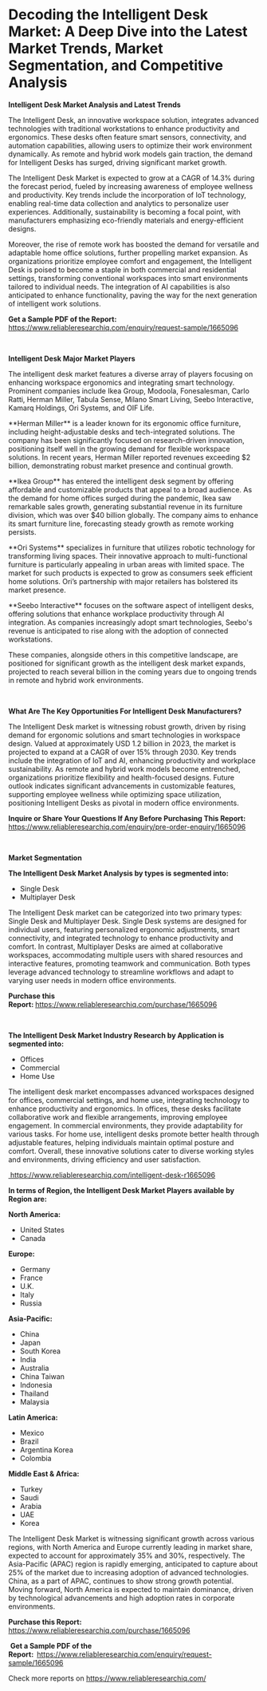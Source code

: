 <p><h1>Decoding the Intelligent Desk Market: A Deep Dive into the Latest Market Trends, Market Segmentation, and Competitive Analysis</h1></p><p><strong>Intelligent Desk Market Analysis and Latest Trends</strong></p>
<p><p>The Intelligent Desk, an innovative workspace solution, integrates advanced technologies with traditional workstations to enhance productivity and ergonomics. These desks often feature smart sensors, connectivity, and automation capabilities, allowing users to optimize their work environment dynamically. As remote and hybrid work models gain traction, the demand for Intelligent Desks has surged, driving significant market growth.</p><p>The Intelligent Desk Market is expected to grow at a CAGR of 14.3% during the forecast period, fueled by increasing awareness of employee wellness and productivity. Key trends include the incorporation of IoT technology, enabling real-time data collection and analytics to personalize user experiences. Additionally, sustainability is becoming a focal point, with manufacturers emphasizing eco-friendly materials and energy-efficient designs.</p><p>Moreover, the rise of remote work has boosted the demand for versatile and adaptable home office solutions, further propelling market expansion. As organizations prioritize employee comfort and engagement, the Intelligent Desk is poised to become a staple in both commercial and residential settings, transforming conventional workspaces into smart environments tailored to individual needs. The integration of AI capabilities is also anticipated to enhance functionality, paving the way for the next generation of intelligent work solutions.</p></p>
<p><strong>Get a Sample PDF of the Report:&nbsp;</strong> <a href="https://www.reliableresearchiq.com/enquiry/request-sample/1665096?utm_campaign=3202&utm_medium=2&utm_source=Github&utm_content=ia&utm_term=06032025&utm_id=intelligent-desk">https://www.reliableresearchiq.com/enquiry/request-sample/1665096</a></p>
<p>&nbsp;</p>
<p><strong>Intelligent Desk Major Market Players</strong></p>
<p><p>The intelligent desk market features a diverse array of players focusing on enhancing workspace ergonomics and integrating smart technology. Prominent companies include Ikea Group, Modoola, Fonesalesman, Carlo Ratti, Herman Miller, Tabula Sense, Milano Smart Living, Seebo Interactive, Kamarq Holdings, Ori Systems, and OIF Life.</p><p>**Herman Miller** is a leader known for its ergonomic office furniture, including height-adjustable desks and tech-integrated solutions. The company has been significantly focused on research-driven innovation, positioning itself well in the growing demand for flexible workspace solutions. In recent years, Herman Miller reported revenues exceeding $2 billion, demonstrating robust market presence and continual growth.</p><p>**Ikea Group** has entered the intelligent desk segment by offering affordable and customizable products that appeal to a broad audience. As the demand for home offices surged during the pandemic, Ikea saw remarkable sales growth, generating substantial revenue in its furniture division, which was over $40 billion globally. The company aims to enhance its smart furniture line, forecasting steady growth as remote working persists.</p><p>**Ori Systems** specializes in furniture that utilizes robotic technology for transforming living spaces. Their innovative approach to multi-functional furniture is particularly appealing in urban areas with limited space. The market for such products is expected to grow as consumers seek efficient home solutions. Ori’s partnership with major retailers has bolstered its market presence.</p><p>**Seebo Interactive** focuses on the software aspect of intelligent desks, offering solutions that enhance workplace productivity through AI integration. As companies increasingly adopt smart technologies, Seebo's revenue is anticipated to rise along with the adoption of connected workstations.</p><p>These companies, alongside others in this competitive landscape, are positioned for significant growth as the intelligent desk market expands, projected to reach several billion in the coming years due to ongoing trends in remote and hybrid work environments.</p></p>
<p>&nbsp;</p>
<p><strong>What Are The Key Opportunities For Intelligent Desk Manufacturers?</strong></p>
<p><p>The Intelligent Desk market is witnessing robust growth, driven by rising demand for ergonomic solutions and smart technologies in workspace design. Valued at approximately USD 1.2 billion in 2023, the market is projected to expand at a CAGR of over 15% through 2030. Key trends include the integration of IoT and AI, enhancing productivity and workplace sustainability. As remote and hybrid work models become entrenched, organizations prioritize flexibility and health-focused designs. Future outlook indicates significant advancements in customizable features, supporting employee wellness while optimizing space utilization, positioning Intelligent Desks as pivotal in modern office environments.</p></p>
<p><strong>Inquire or Share Your Questions If Any Before Purchasing This Report:</strong> <a href="https://www.reliableresearchiq.com/enquiry/pre-order-enquiry/1665096?utm_campaign=3202&utm_medium=2&utm_source=Github&utm_content=ia&utm_term=06032025&utm_id=intelligent-desk">https://www.reliableresearchiq.com/enquiry/pre-order-enquiry/1665096</a></p>
<p>&nbsp;</p>
<p><strong>Market Segmentation</strong></p>
<p><strong>The Intelligent Desk Market Analysis by types is segmented into:</strong></p>
<p><ul><li>Single Desk</li><li>Multiplayer Desk</li></ul></p>
<p><p>The Intelligent Desk market can be categorized into two primary types: Single Desk and Multiplayer Desk. Single Desk systems are designed for individual users, featuring personalized ergonomic adjustments, smart connectivity, and integrated technology to enhance productivity and comfort. In contrast, Multiplayer Desks are aimed at collaborative workspaces, accommodating multiple users with shared resources and interactive features, promoting teamwork and communication. Both types leverage advanced technology to streamline workflows and adapt to varying user needs in modern office environments.</p></p>
<p><strong>Purchase this Report:&nbsp;</strong><a href="https://www.reliableresearchiq.com/purchase/1665096?utm_campaign=3202&utm_medium=2&utm_source=Github&utm_content=ia&utm_term=06032025&utm_id=intelligent-desk">https://www.reliableresearchiq.com/purchase/1665096</a></p>
<p>&nbsp;</p>
<p><strong>The Intelligent Desk Market Industry Research by Application is segmented into:</strong></p>
<p><ul><li>Offices</li><li>Commercial</li><li>Home Use</li></ul></p>
<p><p>The intelligent desk market encompasses advanced workspaces designed for offices, commercial settings, and home use, integrating technology to enhance productivity and ergonomics. In offices, these desks facilitate collaborative work and flexible arrangements, improving employee engagement. In commercial environments, they provide adaptability for various tasks. For home use, intelligent desks promote better health through adjustable features, helping individuals maintain optimal posture and comfort. Overall, these innovative solutions cater to diverse working styles and environments, driving efficiency and user satisfaction.</p></p>
<p><a href="https://www.reliableresearchiq.com/intelligent-desk-r1665096?utm_campaign=3202&utm_medium=2&utm_source=Github&utm_content=ia&utm_term=06032025&utm_id=intelligent-desk">&nbsp;https://www.reliableresearchiq.com/intelligent-desk-r1665096</a></p>
<p><strong>In terms of Region, the Intelligent Desk Market Players available by Region are:</strong></p>
<p>
    <p> <strong> North America: </strong>
        <ul>
            <li>United States</li>
            <li>Canada</li>
        </ul>
        </p> 
    <p> <strong> Europe: </strong>
        <ul>
            <li>Germany</li>
            <li>France</li>
            <li>U.K.</li>
            <li>Italy</li>
            <li>Russia</li>
        </ul>
        </p> 
    <p> <strong> Asia-Pacific: </strong>
        <ul>
            <li>China</li>
            <li>Japan</li>
            <li>South Korea</li>
            <li>India</li>
            <li>Australia</li>
            <li>China Taiwan</li>
            <li>Indonesia</li>
            <li>Thailand</li>
            <li>Malaysia</li>
        </ul>
        </p> 
    <p> <strong> Latin America: </strong>
        <ul>
            <li>Mexico</li>
            <li>Brazil</li>
            <li>Argentina Korea</li>
            <li>Colombia</li>
        </ul>
        </p> 
    <p> <strong> Middle East & Africa: </strong>
        <ul>
            <li>Turkey</li>
            <li>Saudi</li>
            <li>Arabia</li>
            <li>UAE</li>
            <li>Korea</li>
        </ul>
    </p>
    </p>
<p><p>The Intelligent Desk Market is witnessing significant growth across various regions, with North America and Europe currently leading in market share, expected to account for approximately 35% and 30%, respectively. The Asia-Pacific (APAC) region is rapidly emerging, anticipated to capture about 25% of the market due to increasing adoption of advanced technologies. China, as a part of APAC, continues to show strong growth potential. Moving forward, North America is expected to maintain dominance, driven by technological advancements and high adoption rates in corporate environments.</p></p>
<p><strong>Purchase this Report: </strong><a href="https://www.reliableresearchiq.com/purchase/1665096?utm_campaign=3202&utm_medium=2&utm_source=Github&utm_content=ia&utm_term=06032025&utm_id=intelligent-desk">https://www.reliableresearchiq.com/purchase/1665096</a></p>
<p>&nbsp;<strong>Get a Sample PDF of the Report:&nbsp;&nbsp;</strong><a href="https://www.reliableresearchiq.com/enquiry/request-sample/1665096?utm_campaign=3202&utm_medium=2&utm_source=Github&utm_content=ia&utm_term=06032025&utm_id=intelligent-desk">https://www.reliableresearchiq.com/enquiry/request-sample/1665096</a></p>
<p><strong></strong></p>
<p>Check more reports on <a href="https://www.reliableresearchiq.com/?utm_campaign=3202&utm_medium=2&utm_source=Github&utm_content=ia&utm_term=06032025&utm_id=intelligent-desk">https://www.reliableresearchiq.com/</a></p>